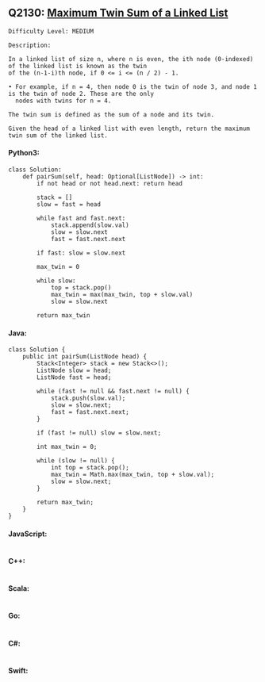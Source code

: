 ## Q2130: [Maximum Twin Sum of a Linked List](https://leetcode.com/problems/maximum-twin-sum-of-a-linked-list/)

```
Difficulty Level: MEDIUM
```

```
Description:

In a linked list of size n, where n is even, the ith node (0-indexed) of the linked list is known as the twin
of the (n-1-i)th node, if 0 <= i <= (n / 2) - 1.

• For example, if n = 4, then node 0 is the twin of node 3, and node 1 is the twin of node 2. These are the only
  nodes with twins for n = 4.

The twin sum is defined as the sum of a node and its twin.

Given the head of a linked list with even length, return the maximum twin sum of the linked list.
```

#### Python3:

```
class Solution:
    def pairSum(self, head: Optional[ListNode]) -> int:
        if not head or not head.next: return head

        stack = []
        slow = fast = head
            
        while fast and fast.next:
            stack.append(slow.val)
            slow = slow.next
            fast = fast.next.next

        if fast: slow = slow.next

        max_twin = 0

        while slow:
            top = stack.pop()
            max_twin = max(max_twin, top + slow.val)
            slow = slow.next

        return max_twin
```

#### Java:

```
class Solution {
    public int pairSum(ListNode head) {
        Stack<Integer> stack = new Stack<>();
        ListNode slow = head;
        ListNode fast = head;

        while (fast != null && fast.next != null) {
            stack.push(slow.val);
            slow = slow.next;
            fast = fast.next.next;
        }

        if (fast != null) slow = slow.next;

        int max_twin = 0;

        while (slow != null) {
            int top = stack.pop();
            max_twin = Math.max(max_twin, top + slow.val);
            slow = slow.next;
        }

        return max_twin;
    }
}
```

#### JavaScript:

```

```

#### C++:

```

```

#### Scala:

```

```

#### Go:

```

```

#### C#:

```

```

#### Swift:

```

```